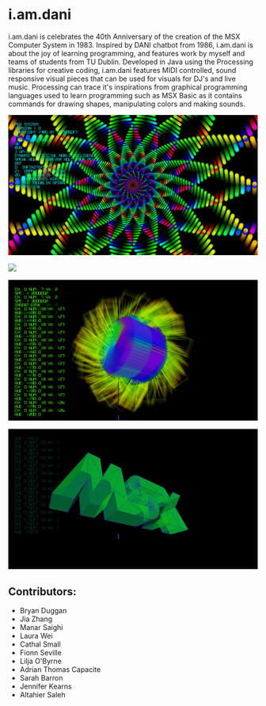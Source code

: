# i.am.dani

i.am.dani is celebrates the 40th Anniversary of the creation of the MSX Computer System in 1983. Inspired by DANI chatbot from 1986, i.am.dani is about the joy of learning programming, and features work by myself and teams of students from TU Dublin. Developed in Java using the Processing libraries for creative coding, i.am.dani features MIDI controlled, sound responsive visual pieces that can be used for visuals for DJ's and live music. Processing can trace it's inspirations from graphical programming languages used to learn programming such as MSX Basic as it contains commands for drawing shapes, manipulating colors and making sounds. 

![](screenshots/i.am.dani-000360.png)

![](screenshots/i.am.dani-007672.png)

![](screenshots/i.am.dani-011423.png)

![](screenshots/i.am.dani-009379.png)

## Contributors:

- Bryan Duggan
- Jia Zhang
- Manar Saighi
- Laura Wei
- Cathal Small
- Fionn Seville
- Lilja O'Byrne
- Adrian Thomas Capacite
- Sarah Barron
- Jennifer Kearns
- Altahier Saleh
